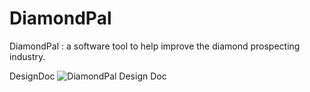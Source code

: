 # DiamondPal
DiamondPal : a software tool to help improve the diamond prospecting industry.

DesignDoc
![DiamondPal Design Doc](https://user-images.githubusercontent.com/17414730/57298115-02eb9900-70ef-11e9-971b-94b24e529343.png)

